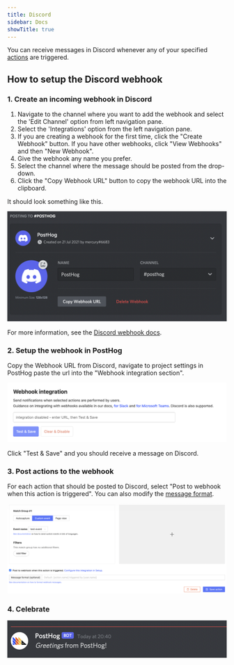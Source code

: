 ```yaml
---
title: Discord
sidebar: Docs
showTitle: true
---
```


You can receive messages in Discord whenever any of your specified [actions](/docs/user-guides/actions) are triggered. 

## How to setup the Discord webhook

### 1. Create an incoming webhook in Discord 

1. Navigate to the channel where you want to add the webhook and select the 'Edit Channel' option from left navigation pane. 
1. Select the 'Integrations' option from the left navigation pane. 
1. If you are creating a webhook for the first time, click the "Create Webhook" button. If you have other webhooks, click "View Webhooks" and then "New Webhook". 
2. Give the webhook any name you prefer. 
3. Select the channel where the message should be posted from the drop-down.
4. Click the "Copy Webhook URL" button to copy the webhook URL into the clipboard.  

It should look something like this. 

![Discord Webhook setup](../../images/discord-webhook.png)

For more information, see the [Discord webhook docs](https://support.discord.com/hc/en-us/articles/228383668-Intro-to-Webhooks).

### 2. Setup the webhook in PostHog

Copy the Webhook URL from Discord, navigate to project settings in PostHog paste the url into the "Webhook integration section".

![Add webhook integration](../../images/docs/webhooks/webhook-integration.png)

Click "Test & Save" and you should receive a message on Discord. 

### 3. Post actions to the webhook

For each action that should be posted to Discord, select "Post to webhook when this action is triggered". You can also modify the [message format](/docs/integrate/webhooks#message-formatting).

![PostHog edit action](../../images/post-action-slack.png)

### 4. Celebrate
![](../../images/discord-message.png)

